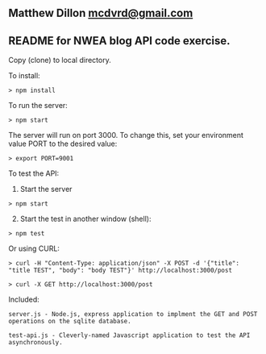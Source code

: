 Matthew Dillon
mcdvrd@gmail.com
-------------------------------------------
README for NWEA blog API code exercise.
-----------------------------------------

Copy (clone) to local directory.

To install: 
```
> npm install
```

To run the server:
```
> npm start
```
The server will run on port 3000. To change this, set your environment value PORT to the desired value:
```
> export PORT=9001
```

To test the API:

1. Start the server
```
> npm start
```
2. Start the test in another window (shell):
```
> npm test
```

Or using CURL:
```
> curl -H "Content-Type: application/json" -X POST -d '{"title": "title TEST", "body": "body TEST"}' http://localhost:3000/post

> curl -X GET http://localhost:3000/post
```


Included:

	server.js - Node.js, express application to implment the GET and POST operations on the sqlite database.

	test-api.js - Cleverly-named Javascript application to test the API asynchronously.

